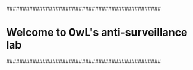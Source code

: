 ###############################################
#   Welcome to 0wL's anti-surveillance lab    #
###############################################
